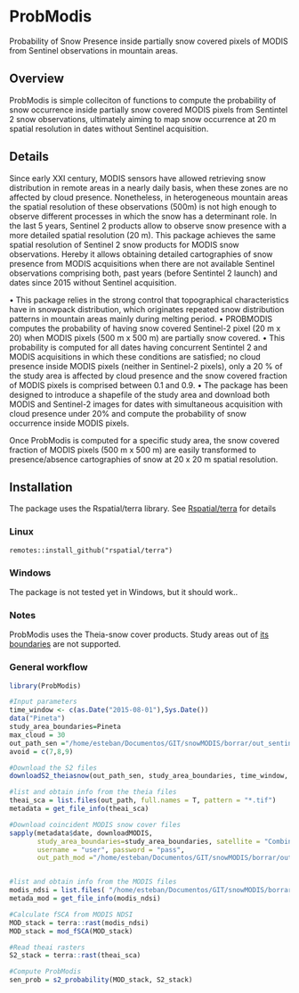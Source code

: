 # ProbModis
Probability of Snow Presence inside partially snow covered pixels of MODIS from Sentinel observations in mountain areas. 
## Overview
ProbModis is simple colleciton of functions to compute the probability of snow occurrence inside partially snow covered MODIS pixels from Sentintel 2 snow observations, ultimately aiming to map snow occurrence at 20 m spatial resolution in dates without Sentinel acquisition. 
## Details
Since early XXI century, MODIS sensors have allowed retrieving snow distribution in remote areas in a nearly daily basis, when these zones are no affected by cloud presence. Nonetheless, in heterogeneous mountain areas the spatial resolution of these observations (500m) is not high enough to observe different processes in which the snow has a determinant role. 
In the last 5 years, Sentinel 2 products allow to observe snow presence with a more detailed spatial resolution (20 m). This package achieves the same spatial resolution of Sentinel 2 snow products for MODIS snow observations. Hereby it allows obtaining detailed cartographies of snow presence from MODIS acquisitions when there are not available Sentinel observations comprising both, past years (before Sentintel 2 launch) and dates since 2015 without Sentinel acquisition. 

• This package relies in the strong control that topographical characteristics have in snowpack distribution, which originates repeated snow distribution patterns in mountain areas mainly during melting period.
• PROBMODIS computes the probability of having snow covered Sentinel-2 pixel (20 m x 20) when MODIS pixels (500 m x 500 m) are partially snow covered.
• This probability is computed for all dates having concurrent Sentintel 2 and MODIS acquisitions in which these conditions are satisfied; no cloud presence inside MODIS pixels (neither in Sentinel-2 pixels), only a 20 % of the study area is affected by cloud presence and the snow covered fraction of MODIS pixels is comprised between 0.1 and 0.9.
• The package has been designed to introduce a shapefile of the study area and download both MODIS and Sentinel-2 images for dates with simultaneous acquisition with cloud presence under 20% and compute the probability of snow occurrence inside MODIS pixels.

Once ProbModis is computed for a specific study area, the snow covered fraction of MODIS pixels (500 m x 500 m) are easily transformed to presence/absence cartographies of snow at 20 x 20 m spatial resolution. 
## Installation
The package uses the Rspatial/terra library. See  [Rspatial/terra](https://github.com/rspatial/terra) for details
### Linux
```
remotes::install_github("rspatial/terra")
```
### Windows
The package is not tested yet in Windows, but it should work..
### Notes
ProbModis uses the Theia-snow cover products. Study areas out of [its boundaries](https://umap.openstreetmap.fr/fr/map/theias-sentinel-2-snow-tiles_156646#3/27.68/35.68) are not supported.
### General workflow
```R
library(ProbModis)

#Input parameters
time_window <- c(as.Date("2015-08-01"),Sys.Date())
data("Pineta")
study_area_boundaries=Pineta
max_cloud = 30
out_path_sen ="/home/esteban/Documentos/GIT/snowMODIS/borrar/out_sentinel"
avoid = c(7,8,9)

#Download the S2 files 
downloadS2_theiasnow(out_path_sen, study_area_boundaries, time_window, max_cloud, username= "username", password = "password", avoid)

#list and obtain info from the theia files
theai_sca = list.files(out_path, full.names = T, pattern = "*.tif")
metadata = get_file_info(theai_sca)

#Download coincident MODIS snow cover files
sapply(metadata$date, downloadMODIS,
       study_area_boundaries=study_area_boundaries, satellite = "Combined",
       username = "user", password = "pass",
       out_path_mod ="/home/esteban/Documentos/GIT/snowMODIS/borrar/out_modis")


#list and obtain info from the MODIS files
modis_ndsi = list.files( "/home/esteban/Documentos/GIT/snowMODIS/borrar/out_modis", full.names = T, pattern = "*.tif")
metada_mod = get_file_info(modis_ndsi)

#Calculate fSCA from MODIS NDSI
MOD_stack = terra::rast(modis_ndsi)
MOD_stack = mod_fSCA(MOD_stack)

#Read theai rasters
S2_stack = terra::rast(theai_sca)

#Compute ProbModis
sen_prob = s2_probability(MOD_stack, S2_stack)
```
